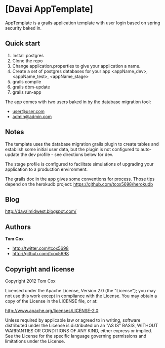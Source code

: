 [Davai AppTemplate]
=================

AppTemplate is a grails application template with user login based on spring security baked in.


Quick start
-----------
1. Install postgres
2. Clone the repo
3. Change application.properties to give your application a name.
4. Create a set of postgres databases for your app \<appName_dev\>, \<appName_test\>, \<appName_stage\>
5. grails compile
6. grails dbm-update
7. grails run-app

The app comes with two users baked in by the database migration tool:
* user@user.com
* admin@admin.com

Notes
-----
The template uses the database migration grails plugin to create tables and establish some initial user data, but the plugin is not configured to auto-update the dev profile - see directions below for dev.

The stage profile is configured to facilitate simulations of upgrading your application to a production environment.

The grails doc in the app gives some conventions for process.  Those tips depend on the herokudb project:
https://github.com/tcox5698/herokudb

Blog
----

http://davaimidwest.blogspot.com/

Authors
-------

**Tom Cox**

+ http://twitter.com/tcox5698
+ http://github.com/tcox5698

Copyright and license
---------------------

Copyright 2012 Tom Cox

Licensed under the Apache License, Version 2.0 (the "License");
you may not use this work except in compliance with the License.
You may obtain a copy of the License in the LICENSE file, or at:

   http://www.apache.org/licenses/LICENSE-2.0

Unless required by applicable law or agreed to in writing, software
distributed under the License is distributed on an "AS IS" BASIS,
WITHOUT WARRANTIES OR CONDITIONS OF ANY KIND, either express or implied.
See the License for the specific language governing permissions and
limitations under the License.

